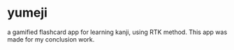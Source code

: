 # yumeji
a gamified flashcard app for learning kanji, using RTK method. This app was made for my conclusion work.
